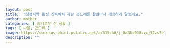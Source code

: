 ```yaml
---
layout: post
title:  "청정지역 횡성 산속에서 자란 곤드레를 잘삶아서 깨끗하게 말렸네요."
author: mother
categories: [ 슬기로운 산 생활 ]
tags: [ 나물, 곤드레 ]
image: https://coresos-phinf.pstatic.net/a/315ch6/j_8a3Ud018svcj52zs7e7w6fe_srh9k9.jpg?type=e1920_std
description: ""
---
```



